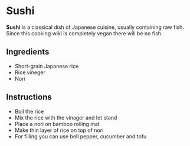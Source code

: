 # Sushi

**Sushi** is a classical dish of Japanese cuisine, usually containing raw fish.
Since this cooking wiki is completely vegan there will be no fish.

## Ingredients

- Short-grain Japanese rice
- Rice vineger
- Nori

## Instructions

- Boil the rice
- Mix the rice with the vinager and let stand
- Place a nori on bamboo rolling mat
- Make thin layer of rice on top of nori
- For filling you can use bell pepper, cucumber and tofu
